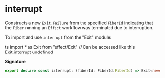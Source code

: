 # interrupt

Constructs a new `Exit.Failure` from the specified `FiberId` indicating that
the `Fiber` running an `Effect` workflow was terminated due to interruption.

To import and use `interrupt` from the "Exit" module:

ts
import \* as Exit from "effect/Exit"
// Can be accessed like this
Exit.interrupt
undefined

**Signature**

```ts
export declare const interrupt: (fiberId: FiberId.FiberId) => Exit<never>
```
